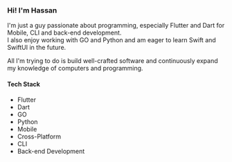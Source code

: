### Hi! I'm Hassan

I'm just a guy passionate about programming, especially Flutter and Dart for Mobile, CLI and back-end development.\
I also enjoy working with GO and Python and am eager to learn Swift and SwiftUI in the future.

All I'm trying to do is build well-crafted software and continuously expand my knowledge of computers and programming.

#### Tech Stack

- Flutter
- Dart
- GO
- Python
- Mobile
- Cross-Platform
- CLI
- Back-end Development
